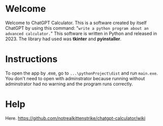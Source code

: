 # Welcome
Welcome to ChatGPT Calculator. This is a software created by itself ChatGPT by using this command: "`write a python program about an advanced calculator.`"
This software is written in Python and released in 2023. The library had used was **tkinter** and **pyinstaller**.
# Instructions
To open the app by .exe, go to `...\pythonProject\dist` and run `main.exe`. You don't need to open with adminstrator because running without adminstrator had no warning and the program runs correctly.
# Help
Here. https://github.com/notrealkittenstrike/chatgpt-calculator/wiki
